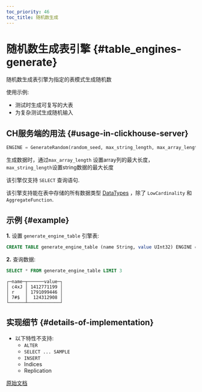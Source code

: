 ```yaml
---
toc_priority: 46
toc_title: 随机数生成
---
```


# 随机数生成表引擎 {#table_engines-generate}

随机数生成表引擎为指定的表模式生成随机数

使用示例:
- 测试时生成可复写的大表
- 为复杂测试生成随机输入

## CH服务端的用法 {#usage-in-clickhouse-server}

``` sql
ENGINE = GenerateRandom(random_seed, max_string_length, max_array_length)
```

生成数据时，通过`max_array_length` 设置array列的最大长度， `max_string_length`设置string数据的最大长度

该引擎仅支持 `SELECT` 查询语句.

该引擎支持能在表中存储的所有数据类型 [DataTypes](../../../sql-reference/data-types/index.md) ，除了 `LowCardinality` 和 `AggregateFunction`.

## 示例 {#example}

**1.** 设置 `generate_engine_table` 引擎表:

``` sql
CREATE TABLE generate_engine_table (name String, value UInt32) ENGINE = GenerateRandom(1, 5, 3)
```

**2.** 查询数据:

``` sql
SELECT * FROM generate_engine_table LIMIT 3
```

``` text
┌─name─┬──────value─┐
│ c4xJ │ 1412771199 │
│ r    │ 1791099446 │
│ 7#$  │  124312908 │
└──────┴────────────┘
```

## 实现细节 {#details-of-implementation}

-   以下特性不支持:
    -   `ALTER`
    -   `SELECT ... SAMPLE`
    -   `INSERT`
    -   Indices
    -   Replication

[原始文档](https://clickhouse.tech/docs/en/operations/table_engines/generate/) <!--hide-->
